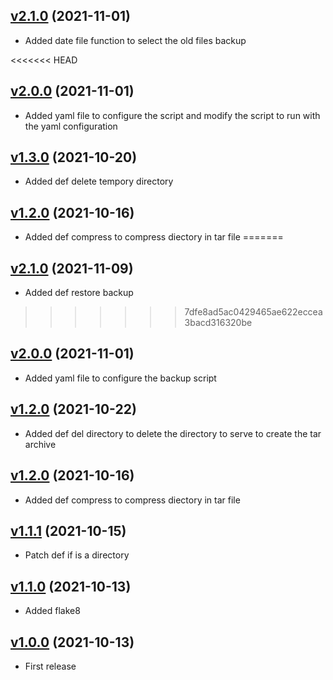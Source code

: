 
## [v2.1.0](https://github.com/gaetanprx/backup/releases/tag/v2.0.0) (2021-11-01)

- Added date file function to select the old files backup

<<<<<<< HEAD
## [v2.0.0](https://github.com/gaetanprx/backup/releases/tag/v2.0.0) (2021-11-01)

- Added yaml file to configure the script and modify the script to run with the yaml configuration

## [v1.3.0](https://github.com/gaetanprx/backup/releases/tag/v1.3.0) (2021-10-20)

- Added def delete tempory directory 

## [v1.2.0](https://github.com/gaetanprx/backup/releases/tag/v1.2.0) (2021-10-16)

- Added def compress to compress diectory in tar file
=======
## [v2.1.0](https://github.com/gaetanprx/backup/releases/tag/v2.1.0) (2021-11-09)

- Added def restore backup
>>>>>>> 7dfe8ad5ac0429465ae622eccea3bacd316320be

## [v2.0.0](https://github.com/gaetanprx/backup/releases/tag/v2.0.0) (2021-11-01)

- Added yaml file to configure the backup script

## [v1.2.0](https://github.com/gaetanprx/backup/releases/tag/v1.3.0) (2021-10-22)

- Added def del directory to delete the directory to serve to create the tar archive 

## [v1.2.0](https://github.com/gaetanprx/backup/releases/tag/v1.2.0) (2021-10-16)

- Added def compress to compress diectory in tar file

## [v1.1.1](https://github.com/gaetanprx/backup/releases/tag/v1.1.1) (2021-10-15)

- Patch def if is a directory

## [v1.1.0](https://github.com/gaetanprx/backup/releases/tag/v1.1.0) (2021-10-13)

- Added flake8

## [v1.0.0](https://github.com/gaetanprx/backup/releases/tag/v1.0.0) (2021-10-13)

- First release
